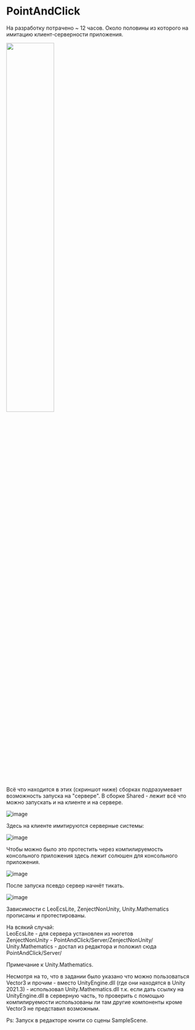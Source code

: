 # PointAndClick

На разработку потрачено ~ 12 часов. Около половины из которого на имитацию клиент-серверности приложения.

<img src="https://user-images.githubusercontent.com/28690609/205513945-91be4920-aad1-4036-9d63-9c19e8fbba4f.png" width=50% height=50%>


Всё что находится в этих (скриншот ниже) сборках подразумевает возможность запуска на "сервере". В сборке Shared - лежит всё что можно запускать и на клиенте и на сервере. 

![image](https://user-images.githubusercontent.com/28690609/205514356-176b44cf-63d1-4a1a-8a0a-74cba2fd267b.png)

Здесь на клиенте имитируются серверные системы:

![image](https://user-images.githubusercontent.com/28690609/205515511-8d28010a-6b41-4468-91ef-5a329534984b.png)


Чтобы можно было это протестить через компилируемость консольного приложения здесь лежит солюшен для консольного приложения.

![image](https://user-images.githubusercontent.com/28690609/205514440-4712207f-c0a8-4230-9585-c1f75bfdbe97.png)

После запуска псевдо сервер начнёт тикать.

![image](https://user-images.githubusercontent.com/28690609/205514557-8ba84c43-fed8-4c18-a066-a5284c611512.png)

Зависимости с LeoEcsLite, ZenjectNonUnity, Unity.Mathematics прописаны и протестированы.

На всякий случай:  
LeoEcsLite - для сервера установлен из нюгетов  
ZenjectNonUnity - PointAndClick/Server/ZenjectNonUnity/  
Unity.Mathematics - достал из редактора и положил сюда PointAndClick/Server/  

Примечание к Unity.Mathematics.

Несмотря на то, что в задании было указано что можно пользоваться Vector3 и прочим - вместо UnityEngine.dll (где они находятся в Unity 2021.3) - использовал Unity.Mathematics.dll т.к. если дать ссылку на UnityEngine.dll в серверную часть, то проверить с помощью компилируемости использованы ли там другие компоненты кроме Vector3 не представил возможным. 

Ps:
Запуск в редакторе юнити со сцены SampleScene.

